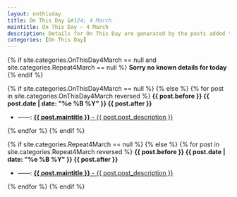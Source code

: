 ```yaml
---
layout: onthisday
title: On This Day &#124; 4 March
maintitle: On This Day — 4 March
description: Details for On This Day are genarated by the posts added to the website so the content is subject to changes/updates over time.
categories: [On This Day]
---
```


{% if site.categories.OnThisDay4March == null and site.categories.Repeat4March == null %}
<strong>Sorry no known details for today</strong>
{% endif %}

{% if site.categories.OnThisDay4March == null %}
{% else %}
{% for post in site.categories.OnThisDay4March reversed %}
<strong>{{ post.before }} {{ post.date | date: "%e %B %Y" }} {{ post.after }}</strong>
<ul>
<li> ——: <a href="{{ post.url }}"><strong>{{ post.maintitle }}</strong> - {{ post.post_description }}</a></li>
</ul>
{% endfor %}
{% endif %}

{% if site.categories.Repeat4March == null %}
{% else %}
{% for post in site.categories.Repeat4March reversed %}
<strong>{{ post.before }} {{ post.date | date: "%e %B %Y" }} {{ post.after }}</strong>
<ul>
<li> ——: <a href="{{ post.url }}"><strong>{{ post.maintitle }}</strong> - {{ post.post_description }}</a></li>
</ul>
{% endfor %}
{% endif %}
